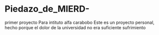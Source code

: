 # Piedazo_de_MIERD-
primer proyecto
Para intituto alfa carabobo
Este es un proyecto personal, hecho porque el dolor de la universidad no era suficiente sufrimiento